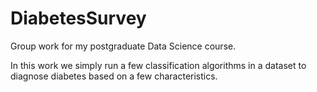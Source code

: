 # DiabetesSurvey
Group work for my postgraduate Data Science course.

In this work we simply run a few classification algorithms in a dataset to diagnose diabetes based on a few characteristics.
